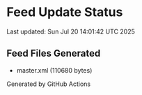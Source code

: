 # Feed Update Status
Last updated: Sun Jul 20 14:01:42 UTC 2025

## Feed Files Generated
- master.xml (110680 bytes)

Generated by GitHub Actions
